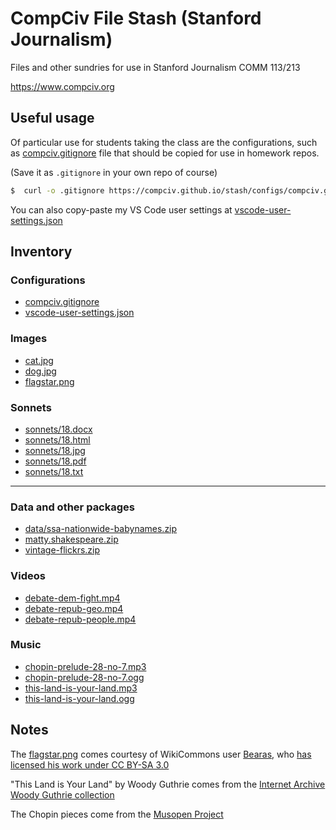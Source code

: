 # CompCiv File Stash (Stanford Journalism)

Files and other sundries for use in Stanford Journalism COMM 113/213 

https://www.compciv.org


## Useful usage

Of particular use for students taking the class are the configurations, such as [compciv.gitignore](configs/compciv.gitignore) file that should be copied for use in homework repos. 

(Save it as `.gitignore` in your own repo of course)


```sh
$  curl -o .gitignore https://compciv.github.io/stash/configs/compciv.gitignore
```

You can also copy-paste my VS Code user settings at [vscode-user-settings.json](configs/vscode-user-settings.json)


## Inventory


### Configurations

- [compciv.gitignore](//compciv.github.io/stash/configs/compciv.gitignore)
- [vscode-user-settings.json](//compciv.github.io/stash/configs/vscode-user-settings.json)


### Images

- [cat.jpg](//compciv.github.io/stash/cat.jpg)
- [dog.jpg](//compciv.github.io/stash/dog.jpg)
- [flagstar.png](//compciv.github.io/stash/flagstar.png)

### Sonnets

- [sonnets/18.docx](//compciv.github.io/stash/sonnets/18.docx)
- [sonnets/18.html](//compciv.github.io/stash/sonnets/18.html)
- [sonnets/18.jpg](//compciv.github.io/stash/sonnets/18.jpg)
- [sonnets/18.pdf](//compciv.github.io/stash/sonnets/18.pdf)
- [sonnets/18.txt](//compciv.github.io/stash/sonnets/18.txt)

------------

### Data and other packages

- [data/ssa-nationwide-babynames.zip](//compciv.github.io/stash/data/ssa-nationwide-babynames.zip)
- [matty.shakespeare.zip](//compciv.github.io/stash/matty.shakespeare.zip)
- [vintage-flickrs.zip](//compciv.github.io/stash/vintage-flickrs.zip)

### Videos

- [debate-dem-fight.mp4](//compciv.github.io/stash/media/debate-dem-fight.mp4)
- [debate-repub-geo.mp4](//compciv.github.io/stash/media/debate-repub-geo.mp4)
- [debate-repub-people.mp4](//compciv.github.io/stash/media/debate-repub-people.mp4)


### Music

- [chopin-prelude-28-no-7.mp3](//compciv.github.io/stash/media/chopin-prelude-28-no-7.mp3)
- [chopin-prelude-28-no-7.ogg](//compciv.github.io/stash/media/chopin-prelude-28-no-7.ogg)
- [this-land-is-your-land.mp3](//compciv.github.io/stash/media/this-land-is-your-land.mp3)
- [this-land-is-your-land.ogg](//compciv.github.io/stash/media/this-land-is-your-land.ogg)


## Notes

The [flagstar.png](flagstar.png) comes courtesy of WikiCommons user [Bearas](https://commons.wikimedia.org/wiki/User:Bearas), who [has licensed his work under CC BY-SA 3.0](https://commons.wikimedia.org/wiki/File:Usa-star-flag.png)


"This Land is Your Land" by Woody Guthrie comes from the [Internet Archive Woody Guthrie collection](https://archive.org/details/WoodyGuthrieSongs)

The Chopin pieces come from the [Musopen Project](https://archive.org/details/musopen-chopin)